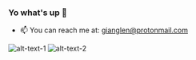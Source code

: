 ### Yo what's up 👋

- 📫 You can reach me at: gianglen@protonmail.com



![alt-text-1](https://github-readme-stats.vercel.app/api?username=netgian&show_icons=true&theme=tokyonight "title-1") ![alt-text-2](https://github-readme-stats.vercel.app/api/top-langs/?username=netgian&show_icons=true&theme=tokyonight&layout=compact&langs_count=8 "title-2")

